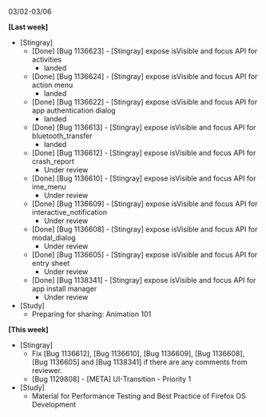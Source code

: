 03/02-03/06

**[Last week]**

* [Stingray]
    * [Done] [Bug 1136623] - [Stingray] expose isVisible and focus API for activities
      - landed
    * [Done] [Bug 1136624] - [Stingray] expose isVisible and focus API for action menu
      - landed
    * [Done] [Bug 1136622] - [Stingray] expose isVisible and focus API for app authentication dialog
      - landed
    * [Done] [Bug 1136613] - [Stingray] expose isVisible and focus API for bluetooth_transfer
      - landed
    * [Done] [Bug 1136612] - [Stingray] expose isVisible and focus API for crash_report
      - Under review
    * [Done] [Bug 1136610] - [Stingray] expose isVisible and focus API for ime_menu
      - Under review
    * [Done] [Bug 1136609] - [Stingray] expose isVisible and focus API for interactive_notification
      - Under review
    * [Done] [Bug 1136608] - [Stingray] expose isVisible and focus API for modal_dialog
      - Under review
    * [Done] [Bug 1136605] - [Stingray] expose isVisible and focus API for entry sheet
      - Under review
    * [Done] [Bug 1138341] - [Stingray] expose isVisible and focus API for app install manager
      - Under review
* [Study]
    * Preparing for sharing: Animation 101

**[This week]**
* [Stingray]
    * Fix [Bug 1136612], [Bug 1136610], [Bug 1136609], [Bug 1136608], [Bug 1136605] and [Bug 1138341]
      if there are any comments from reviewer.
    * [Bug 1129808] - [META] UI-Transition - Priority 1
* [Study]
    * Material for Performance Testing and Best Practice of Firefox OS Development
